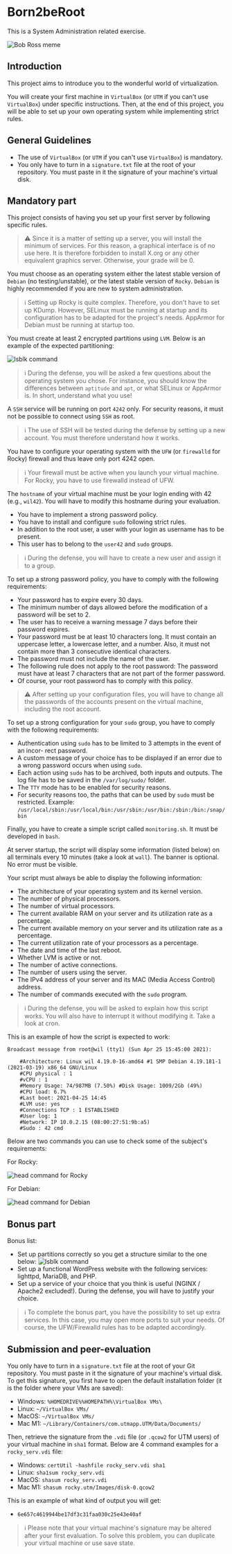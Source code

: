 # Born2beRoot

This is a System Administration related exercise.

![Bob Ross meme](./assets/bob-ross.jpg)

## Introduction

This project aims to introduce you to the wonderful world of virtualization.

You will create your first machine in `VirtualBox` (or `UTM` if you can't use `VirtualBox`)
under specific instructions.
Then, at the end of this project, you will be able to set up your own operating system while implementing strict rules.

## General Guidelines

- The use of `VirtualBox` (or `UTM` if you can't use `VirtualBox`) is mandatory.
- You only have to turn in a `signature.txt` file at the root of your repository.
You must paste in it the signature of your machine's virtual disk.

## Mandatory part

This project consists of having you set up your first server by following specific rules.

> ⚠️ Since it is a matter of setting up a server, you will install the minimum of services.
> For this reason, a graphical interface is of no use here.
> It is therefore forbidden to install X.org or any other equivalent graphics server.
> Otherwise, your grade will be 0.

You must choose as an operating system either the latest stable version of `Debian`
(no testing/unstable), or the latest stable version of `Rocky`.
`Debian` is highly recommended if you are new to system administration.

> ℹ️ Setting up Rocky is quite complex. Therefore, you don't have to set up KDump.
> However, SELinux must be running at startup and its configuration has to be adapted for the project's needs.
> AppArmor for Debian must be running at startup too.

You must create at least 2 encrypted partitions using `LVM`. Below is an example of the
expected partitioning:

![lsblk command](./assets/lsblk1.png)

> ℹ️ During the defense, you will be asked a few questions about the operating system you chose.
> For instance, you should know the differences between `aptitude` and `apt`, or what SELinux or AppArmor is.
> In short, understand what you use!

A `SSH` service will be running on port `4242` only.
For security reasons, it must not be possible to connect using `SSH` as root.

> ℹ️ The use of SSH will be tested during the defense by setting up a new account.
> You must therefore understand how it works.

You have to configure your operating system with the `UFW` (or `firewalld` for Rocky)
firewall and thus leave only port 4242 open.

> ℹ️ Your firewall must be active when you launch your virtual machine.
> For Rocky, you have to use firewalld instead of UFW.

The `hostname` of your virtual machine must be your login ending with 42 (e.g., `wil42`).
You will have to modify this hostname during your evaluation.

- You have to implement a strong password policy.
- You have to install and configure `sudo` following strict rules.
- In addition to the root user, a user with your login as username has to be present.
- This user has to belong to the `user42` and `sudo` groups.

> ℹ️ During the defense, you will have to create a new user and assign it to a group.

To set up a strong password policy, you have to comply with the following requirements:

- Your password has to expire every 30 days.
- The minimum number of days allowed before the modification of a password will be set to 2.
- The user has to receive a warning message 7 days before their password expires.
- Your password must be at least 10 characters long. It must contain an uppercase letter, a lowercase letter, and a number. Also, it must not contain more than 3 consecutive identical characters.
- The password must not include the name of the user.
- The following rule does not apply to the root password: The password must have at least 7 characters that are not part of the former password.
- Of course, your root password has to comply with this policy.

> ⚠️ After setting up your configuration files, you will have to change all the passwords of the accounts present on the virtual machine, including the root account.

To set up a strong configuration for your `sudo` group, you have to comply with the following requirements:

- Authentication using `sudo` has to be limited to 3 attempts in the event of an incor- rect password.
- A custom message of your choice has to be displayed if an error due to a wrong password occurs when using `sudo`.
- Each action using `sudo` has to be archived, both inputs and outputs. The log file has to be saved in the `/var/log/sudo/` folder.
- The `TTY` mode has to be enabled for security reasons.
- For security reasons too, the paths that can be used by `sudo` must be restricted.
	Example: `/usr/local/sbin:/usr/local/bin:/usr/sbin:/usr/bin:/sbin:/bin:/snap/bin`

Finally, you have to create a simple script called `monitoring.sh`. It must be developed in `bash`.

At server startup, the script will display some information (listed below) on all terminals every 10 minutes (take a look at `wall`).
The banner is optional. No error must be visible.

Your script must always be able to display the following information:

- The architecture of your operating system and its kernel version.
- The number of physical processors.
- The number of virtual processors.
- The current available RAM on your server and its utilization rate as a percentage.
- The current available memory on your server and its utilization rate as a percentage.
- The current utilization rate of your processors as a percentage.
- The date and time of the last reboot.
- Whether LVM is active or not.
- The number of active connections.
- The number of users using the server.
- The IPv4 address of your server and its MAC (Media Access Control) address.
- The number of commands executed with the `sudo` program.

> ℹ️ During the defense, you will be asked to explain how this script works.
> You will also have to interrupt it without modifying it.
> Take a look at cron.

This is an example of how the script is expected to work:

```
Broadcast message from root@wil (tty1) (Sun Apr 25 15:45:00 2021):

	#Architecture: Linux wil 4.19.0-16-amd64 #1 SMP Debian 4.19.181-1 (2021-03-19) x86_64 GNU/Linux
	#CPU physical : 1
	#vCPU : 1
	#Memory Usage: 74/987MB (7.50%) #Disk Usage: 1009/2Gb (49%)
	#CPU load: 6.7%
	#Last boot: 2021-04-25 14:45
	#LVM use: yes
	#Connections TCP : 1 ESTABLISHED
	#User log: 1
	#Network: IP 10.0.2.15 (08:00:27:51:9b:a5)
	#Sudo : 42 cmd
```

Below are two commands you can use to check some of the subject's requirements:

For Rocky:

![head command for Rocky](./assets/head-rocky.png)

For Debian:

![head command for Debian](./assets/head-debian.png)

## Bonus part

Bonus list:

- Set up partitions correctly so you get a structure similar to the one below:
	![lsblk command](./assets/lsblk2.png)
- Set up a functional WordPress website with the following services: lighttpd, MariaDB, and PHP.
- Set up a service of your choice that you think is useful (NGINX / Apache2 excluded!).
	During the defense, you will have to justify your choice.

> ℹ️ To complete the bonus part, you have the possibility to set up extra services.
> In this case, you may open more ports to suit your needs.
> Of course, the UFW/Firewalld rules has to be adapted accordingly.

## Submission and peer-evaluation

You only have to turn in a `signature.txt` file at the root of your Git repository.
You must paste in it the signature of your machine's virtual disk.
To get this signature, you first have to open the default installation folder (it is the folder where your VMs are saved):

- Windows: `%HOMEDRIVE%%HOMEPATH%\VirtualBox VMs\`
- Linux: `~/VirtualBox VMs/`
- MacOS: `~/VirtualBox VMs/`
- Mac M1: `~/Library/Containers/com.utmapp.UTM/Data/Documents/`

Then, retrieve the signature from the `.vdi` file (or `.qcow2` for UTM users) of your virtual machine in `sha1` format.
Below are 4 command examples for a `rocky_serv.vdi` file:

- Windows: `certUtil -hashfile rocky_serv.vdi sha1`
- Linux: `sha1sum rocky_serv.vdi`
- MacOS: `shasum rocky_serv.vdi`
- Mac M1: `shasum rocky.utm/Images/disk-0.qcow2`

This is an example of what kind of output you will get:
- `6e657c4619944be17df3c31faa030c25e43e40af`

> ℹ️ Please note that your virtual machine's signature may be altered after your first evaluation.
> To solve this problem, you can duplicate your virtual machine or use save state.
